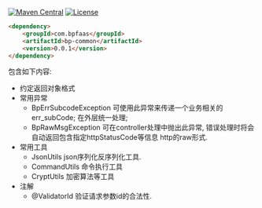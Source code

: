 
[![Maven Central](https://maven-badges.herokuapp.com/maven-central/com.bpfaas/bp-common/badge.svg)](https://maven-badges.herokuapp.com/maven-central/com.bpfaas/bp-common/)
[![License](https://img.shields.io/github/license/bpfaas/java-bp-common)](https://opensource.org/licenses/MIT)


```html
<dependency>
    <groupId>com.bpfaas</groupId>
    <artifactId>bp-common</artifactId>
    <version>0.0.1</version>
</dependency>
```

包含如下内容:

- 约定返回对象格式
- 常用异常
  - BpErrSubcodeException  可使用此异常来传递一个业务相关的err_subCode; 在外层统一处理;
  - BpRawMsgException      可在controller处理中抛出此异常, 错误处理时将会自动返回包含指定httpStatusCode等信息 http的raw形式.
- 常用工具
  - JsonUtils     json序列化反序列化工具.
  - CommandUtils  命令执行工具
  - CryptUtils    加密算法等工具
- 注解
  - @ValidatorId 验证请求参数id的合法性.